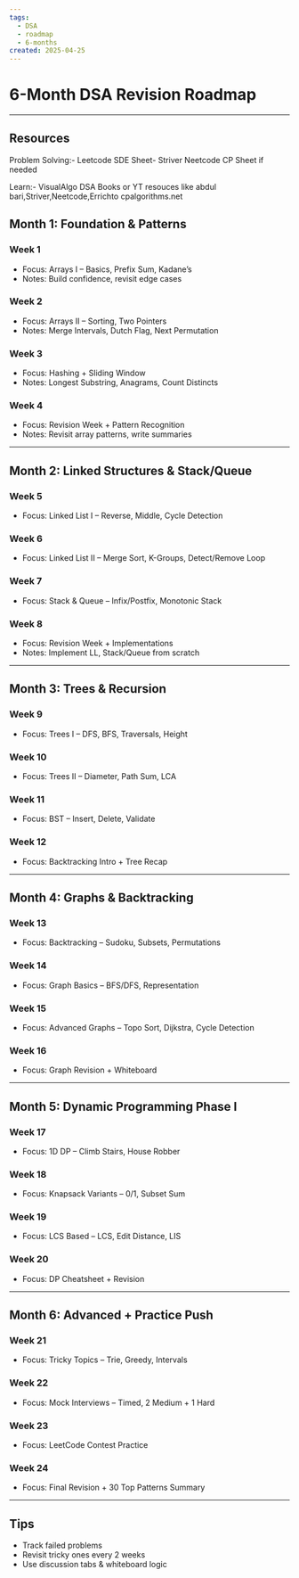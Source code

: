```yaml
---
tags:
  - DSA
  - roadmap
  - 6-months
created: 2025-04-25
---
```


# 6-Month DSA Revision Roadmap 

---
## Resources
Problem Solving:-
Leetcode
SDE Sheet- Striver
Neetcode
CP Sheet if needed

Learn:-
VisualAlgo
DSA Books or YT resouces like abdul bari,Striver,Neetcode,Errichto
cpalgorithms.net


## Month 1: Foundation & Patterns

### Week 1
- Focus: Arrays I – Basics, Prefix Sum, Kadane’s
- Notes: Build confidence, revisit edge cases

### Week 2
- Focus: Arrays II – Sorting, Two Pointers
- Notes: Merge Intervals, Dutch Flag, Next Permutation

### Week 3
- Focus: Hashing + Sliding Window
- Notes: Longest Substring, Anagrams, Count Distincts

### Week 4
- Focus: Revision Week + Pattern Recognition
- Notes: Revisit array patterns, write summaries

---

## Month 2: Linked Structures & Stack/Queue

### Week 5
- Focus: Linked List I – Reverse, Middle, Cycle Detection

### Week 6
- Focus: Linked List II – Merge Sort, K-Groups, Detect/Remove Loop

### Week 7
- Focus: Stack & Queue – Infix/Postfix, Monotonic Stack

### Week 8
- Focus: Revision Week + Implementations
- Notes: Implement LL, Stack/Queue from scratch

---

## Month 3: Trees & Recursion

### Week 9
- Focus: Trees I – DFS, BFS, Traversals, Height

### Week 10
- Focus: Trees II – Diameter, Path Sum, LCA

### Week 11
- Focus: BST – Insert, Delete, Validate

### Week 12
- Focus: Backtracking Intro + Tree Recap

---

## Month 4: Graphs & Backtracking

### Week 13
- Focus: Backtracking – Sudoku, Subsets, Permutations

### Week 14
- Focus: Graph Basics – BFS/DFS, Representation

### Week 15
- Focus: Advanced Graphs – Topo Sort, Dijkstra, Cycle Detection

### Week 16
- Focus: Graph Revision + Whiteboard

---

## Month 5: Dynamic Programming Phase I

### Week 17
- Focus: 1D DP – Climb Stairs, House Robber

### Week 18
- Focus: Knapsack Variants – 0/1, Subset Sum

### Week 19
- Focus: LCS Based – LCS, Edit Distance, LIS

### Week 20
- Focus: DP Cheatsheet + Revision

---

## Month 6: Advanced + Practice Push

### Week 21
- Focus: Tricky Topics – Trie, Greedy, Intervals

### Week 22
- Focus: Mock Interviews – Timed, 2 Medium + 1 Hard

### Week 23
- Focus: LeetCode Contest Practice

### Week 24
- Focus: Final Revision + 30 Top Patterns Summary

---

## Tips
- Track failed problems
- Revisit tricky ones every 2 weeks
- Use discussion tabs & whiteboard logic
